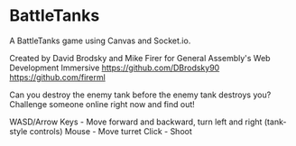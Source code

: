 BattleTanks
===========

A BattleTanks game using Canvas and Socket.io.

Created by David Brodsky and Mike Firer for General Assembly's Web Development Immersive
https://github.com/DBrodsky90
https://github.com/firerml

Can you destroy the enemy tank before the enemy tank destroys you?
Challenge someone online right now and find out!

WASD/Arrow Keys - Move forward and backward, turn left and right (tank-style controls)
Mouse - Move turret
Click - Shoot

